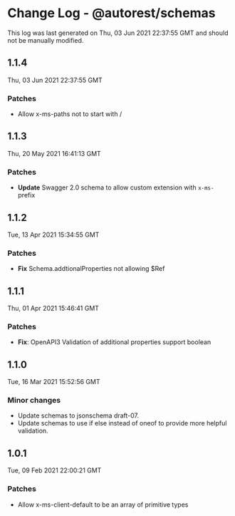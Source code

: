 # Change Log - @autorest/schemas

This log was last generated on Thu, 03 Jun 2021 22:37:55 GMT and should not be manually modified.

## 1.1.4
Thu, 03 Jun 2021 22:37:55 GMT

### Patches

- Allow x-ms-paths not to start with /

## 1.1.3
Thu, 20 May 2021 16:41:13 GMT

### Patches

- **Update** Swagger 2.0 schema to allow custom extension with  `x-ms-` prefix

## 1.1.2
Tue, 13 Apr 2021 15:34:55 GMT

### Patches

- **Fix** Schema.addtionalProperties not allowing $Ref

## 1.1.1
Thu, 01 Apr 2021 15:46:41 GMT

### Patches

- **Fix**: OpenAPI3 Validation of additional properties support boolean

## 1.1.0
Tue, 16 Mar 2021 15:52:56 GMT

### Minor changes

- Update schemas to jsonschema draft-07.
- Update schemas to use if else instead of oneof to provide more helpful validation.

## 1.0.1
Tue, 09 Feb 2021 22:00:21 GMT

### Patches

- Allow x-ms-client-default to be an array of primitive types

